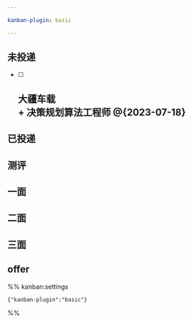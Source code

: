 ```yaml
---

kanban-plugin: basic

---
```


## 未投递

- [ ] ## 大疆车载<br>+ 决策规划算法工程师 @{2023-07-18}


## 已投递



## 测评



## 一面



## 二面



## 三面



## offer





%% kanban:settings
```
{"kanban-plugin":"basic"}
```
%%